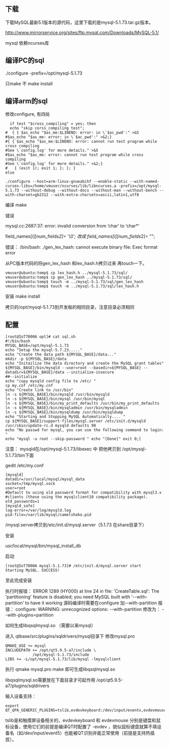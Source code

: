 
## 下载

下载MySQL最新5.1版本的源代码，这里下载的是mysql-5.1.73.tar.gz版本。

http://www.mirrorservice.org/sites/ftp.mysql.com/Downloads/MySQL-5.1/


mysql 依赖ncurses库


## 编译PC的sql
./configure -prefix=/opt/mysql-5.1.73

只make 不 make install

## 编译arm的sql

修改configure, 有四处
```
  if test "$cross_compiling" = yes; then
  echo "skip corss_compiling test";
#  { { $as_echo "$as_me:$LINENO: error: in \`$ac_pwd':" >&5
#$as_echo "$as_me: error: in \`$ac_pwd':" >&2;}
#{ { $as_echo "$as_me:$LINENO: error: cannot run test program while cross compiling
#See \`config.log' for more details." >&5
#$as_echo "$as_me: error: cannot run test program while cross compiling
#See \`config.log' for more details." >&2;}
#   { (exit 1); exit 1; }; }; }
else
```

```
./configure --host=arm-linux-gnueabihf --enable-static --with-named-curses-libs=/home/vmuser/ncurses/lib/libncurses.a -prefix=/opt/mysql-5.1.73 --without-debug --without-docs --without-man --without-bench --with-charset=gb2312 --with-extra-charsets=ascii,latin1,utf8
```

编译 make

错误

mysql.cc:2687:37: error: invalid conversion from ‘char’ to ‘char*’

field_names[i][num_fields*2]= '\0';
改成
field_names[i][num_fields*2]= "";

错误：
/bin/bash: ./gen_lex_hash: cannot execute binary file: Exec format error

从PC版本代码的将gen_lex_hash 和lex_hash.h拷贝过来 再touch一下。
```
vmuser@ubuntu:temp$ cp lex_hash.h ../mysql-5.1.73/sql/
vmuser@ubuntu:temp$ cp gen_lex_hash ../mysql-5.1.73/sql/
vmuser@ubuntu:temp$ touch -m ../mysql-5.1.73/sql/gen_lex_hash
vmuser@ubuntu:temp$ touch -m ../mysql-5.1.73/sql/lex_hash.h

```
安装 make install


拷贝的/opt/mysql-5.1.73到开发板的相同目录，注意目录必须相同


## 配置
```
[root@IoT7000A opt]# cat sql.sh
#!/bin/bash
MYSQL_BASE=/opt/mysql-5.1.73
echo "Setup the mysql-5.7.23....."
echo "Create the data path ${MYSQL_BASE}/data..."
mkdir -p ${MYSQL_BASE}/data
echo "Initailize the data directory and create the MySQL grant tables"
${MYSQL_BASE}/bin/mysqld --user=root --basedir=${MYSQL_BASE} --datadir=${MYSQL_BASE}/data --initialize-insecure
##--initialize
echo "copy mysqld config file to /etc/ "
cp my.cnf /etc/my.cnf
echo "Create link to /usr/bin"
ln -s ${MYSQL_BASE}/bin/mysqld /usr/bin/mysqld
ln -s ${MYSQL_BASE}/bin/mysql /usr/bin/mysql
ln -s ${MYSQL_BASE}/bin/my_print_defaults /usr/bin/my_print_defaults
ln -s ${MYSQL_BASE}/bin/mysqladmin /usr/bin/mysqladmin
ln -s ${MYSQL_BASE}/bin/mysqldump /usr/bin/mysqldump
echo "Starting and Stopping MySQL Automatically.... "
cp ${MYSQL_BASE}/support-files/mysql.server /etc/init.d/mysqld
/usr/sbin/update-rc.d mysqld defaults 98
echo "No passwd for mysql, you can use the following command to login: "
echo "mysql -u root --skip-password " echo "[Done]" exit 0;[
```

注意： mysqld在/opt/mysql-5.1.73/libexec 中 把他拷贝到 /opt/mysql-5.1.73/bin下面


gedit /etc/my.conf
```
[mysqld]
datadir=/usr/local/mysql/mysql_data
socket=/tmp/mysql.sock
user=root
#Default to using old password format for compatibility with mysql3.x
#clients (those using the mysqlclient10 compatibility package).
old_passwords=1
[mysqld_safe]
log-error=/var/log/mysqld.log
pid-file=/var/lib/mysql/camelshoko.pid
```

/mysql.server拷贝到/etc/init.d/mysql.server（5.1.73 在share目录下）

安装

usr/local/mysql/bin/mysql_install_db

启动
```
[root@IoT7000A mysql-5.1.73]# /etc/init.d/mysql.server start
Starting MySQL. SUCCESS!
```
至此完成安装


执行时报错：
ERROR 1289 (HY000) at line 24 in file: 'CreateTable.sql': The 'partitioning' feature is disabled; you need MySQL built with '--with-partition' to have it working
源码编译时需要在configure 加--with-partition
报错：
configure: WARNING: unrecognized options: --with-partition
修改为：
--with-plugins=partition

如何生成libqsqlmysql.so （需要以来mysql）


进入 qtbase/src/plugins/sqldrivers/mysql目录下 修改mysql.pro

```shell
QMAKE_USE += mysql
INCLUDEPATH += /opt/qt5.9.5-a7/include \
			/opt/mysql-5.1.73/include
LIBS += -L/opt/mysql-5.1.73/lib/mysql -lmysqlclient
```
执行 qmake mysql.pro
make
即可生成libqsqlmysql.so


libqsqlmysql.so需要放在下面目录才可起作用
/opt/qt5.9.5-a7/plugins/sqldrivers


 输入设备支持：
```
export QT_QPA_GENERIC_PLUGINS=tslib,evdevkeyboard:/dev/input/eventx,evdevmouse:/dev/input/eventx
```
tslib是和触摸屏设备相关的，evdevkeyboard 和 evdevmouse 分别是键盘和鼠标设备，使用它们的前提是编译QT时配置了 -evdev ，貌似鼠标键盘就算不填设备名（如/dev/input/event5）也能被QT识别并能正常使用（前提是支持热插拔）。